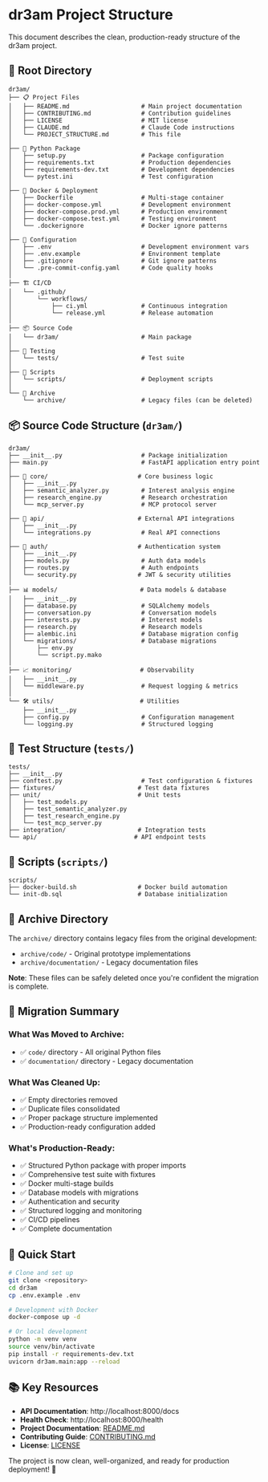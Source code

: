 # dr3am Project Structure

This document describes the clean, production-ready structure of the dr3am project.

## 📁 Root Directory

```
dr3am/
├── 📋 Project Files
│   ├── README.md                    # Main project documentation
│   ├── CONTRIBUTING.md              # Contribution guidelines
│   ├── LICENSE                      # MIT license
│   ├── CLAUDE.md                    # Claude Code instructions
│   └── PROJECT_STRUCTURE.md         # This file
│
├── 🐍 Python Package
│   ├── setup.py                     # Package configuration
│   ├── requirements.txt             # Production dependencies
│   ├── requirements-dev.txt         # Development dependencies
│   └── pytest.ini                   # Test configuration
│
├── 🐳 Docker & Deployment
│   ├── Dockerfile                   # Multi-stage container
│   ├── docker-compose.yml           # Development environment
│   ├── docker-compose.prod.yml      # Production environment
│   ├── docker-compose.test.yml      # Testing environment
│   └── .dockerignore                # Docker ignore patterns
│
├── 🔧 Configuration
│   ├── .env                         # Development environment vars
│   ├── .env.example                 # Environment template
│   ├── .gitignore                   # Git ignore patterns
│   └── .pre-commit-config.yaml      # Code quality hooks
│
├── 🏗️ CI/CD
│   └── .github/
│       └── workflows/
│           ├── ci.yml               # Continuous integration
│           └── release.yml          # Release automation
│
├── 📦 Source Code
│   └── dr3am/                       # Main package
│
├── 🧪 Testing
│   └── tests/                       # Test suite
│
├── 📜 Scripts
│   └── scripts/                     # Deployment scripts
│
└── 📁 Archive
    └── archive/                     # Legacy files (can be deleted)
```

## 📦 Source Code Structure (`dr3am/`)

```
dr3am/
├── __init__.py                      # Package initialization
├── main.py                          # FastAPI application entry point
│
├── 🧠 core/                         # Core business logic
│   ├── __init__.py
│   ├── semantic_analyzer.py         # Interest analysis engine
│   ├── research_engine.py           # Research orchestration
│   └── mcp_server.py                # MCP protocol server
│
├── 🔌 api/                          # External API integrations
│   ├── __init__.py
│   └── integrations.py              # Real API connections
│
├── 🔐 auth/                         # Authentication system
│   ├── __init__.py
│   ├── models.py                    # Auth data models
│   ├── routes.py                    # Auth endpoints
│   └── security.py                 # JWT & security utilities
│
├── 📊 models/                       # Data models & database
│   ├── __init__.py
│   ├── database.py                  # SQLAlchemy models
│   ├── conversation.py              # Conversation models
│   ├── interests.py                 # Interest models
│   ├── research.py                  # Research models
│   ├── alembic.ini                  # Database migration config
│   └── migrations/                  # Database migrations
│       ├── env.py
│       └── script.py.mako
│
├── 📈 monitoring/                   # Observability
│   ├── __init__.py
│   └── middleware.py                # Request logging & metrics
│
└── 🛠️ utils/                        # Utilities
    ├── __init__.py
    ├── config.py                    # Configuration management
    └── logging.py                   # Structured logging
```

## 🧪 Test Structure (`tests/`)

```
tests/
├── __init__.py
├── conftest.py                      # Test configuration & fixtures
├── fixtures/                       # Test data fixtures
├── unit/                           # Unit tests
│   ├── test_models.py
│   ├── test_semantic_analyzer.py
│   ├── test_research_engine.py
│   └── test_mcp_server.py
├── integration/                    # Integration tests
└── api/                           # API endpoint tests
```

## 📜 Scripts (`scripts/`)

```
scripts/
├── docker-build.sh                 # Docker build automation
└── init-db.sql                     # Database initialization
```

## 📁 Archive Directory

The `archive/` directory contains legacy files from the original development:

- `archive/code/` - Original prototype implementations
- `archive/documentation/` - Legacy documentation files

**Note**: These files can be safely deleted once you're confident the migration is complete.

## 🔄 Migration Summary

### What Was Moved to Archive:
- ✅ `code/` directory - All original Python files
- ✅ `documentation/` directory - Legacy documentation

### What Was Cleaned Up:
- ✅ Empty directories removed
- ✅ Duplicate files consolidated
- ✅ Proper package structure implemented
- ✅ Production-ready configuration added

### What's Production-Ready:
- ✅ Structured Python package with proper imports
- ✅ Comprehensive test suite with fixtures
- ✅ Docker multi-stage builds
- ✅ Database models with migrations
- ✅ Authentication and security
- ✅ Structured logging and monitoring
- ✅ CI/CD pipelines
- ✅ Complete documentation

## 🚀 Quick Start

```bash
# Clone and set up
git clone <repository>
cd dr3am
cp .env.example .env

# Development with Docker
docker-compose up -d

# Or local development
python -m venv venv
source venv/bin/activate
pip install -r requirements-dev.txt
uvicorn dr3am.main:app --reload
```

## 📚 Key Resources

- **API Documentation**: http://localhost:8000/docs
- **Health Check**: http://localhost:8000/health
- **Project Documentation**: [README.md](README.md)
- **Contributing Guide**: [CONTRIBUTING.md](CONTRIBUTING.md)
- **License**: [LICENSE](LICENSE)

The project is now clean, well-organized, and ready for production deployment! 🎉